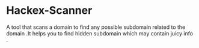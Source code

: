 # Hackex-Scanner
A tool that scans a domain to find any possible subdomain related to the domain .It helps you to find hidden subdomain which may contain juicy info . 
